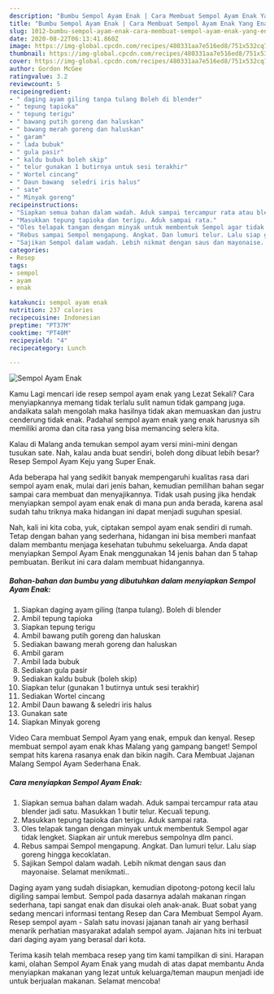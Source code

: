 ```yaml
---
description: "Bumbu Sempol Ayam Enak | Cara Membuat Sempol Ayam Enak Yang Enak dan Simpel"
title: "Bumbu Sempol Ayam Enak | Cara Membuat Sempol Ayam Enak Yang Enak dan Simpel"
slug: 1012-bumbu-sempol-ayam-enak-cara-membuat-sempol-ayam-enak-yang-enak-dan-simpel
date: 2020-08-22T06:13:41.860Z
image: https://img-global.cpcdn.com/recipes/480331aa7e516ed8/751x532cq70/sempol-ayam-enak-foto-resep-utama.jpg
thumbnail: https://img-global.cpcdn.com/recipes/480331aa7e516ed8/751x532cq70/sempol-ayam-enak-foto-resep-utama.jpg
cover: https://img-global.cpcdn.com/recipes/480331aa7e516ed8/751x532cq70/sempol-ayam-enak-foto-resep-utama.jpg
author: Gordon McGee
ratingvalue: 3.2
reviewcount: 5
recipeingredient:
- " daging ayam giling tanpa tulang Boleh di blender"
- " tepung tapioka"
- " tepung terigu"
- " bawang putih goreng dan haluskan"
- " bawang merah goreng dan haluskan"
- " garam"
- " lada bubuk"
- " gula pasir"
- " kaldu bubuk boleh skip"
- " telur gunakan 1 butirnya untuk sesi terakhir"
- " Wortel cincang"
- " Daun bawang  seledri iris halus"
- " sate"
- " Minyak goreng"
recipeinstructions:
- "Siapkan semua bahan dalam wadah. Aduk sampai tercampur rata atau blender jadi satu. Masukkan 1 butir telur. Kecuali tepung."
- "Masukkan tepung tapioka dan terigu. Aduk sampai rata."
- "Oles telapak tangan dengan minyak untuk membentuk Sempol agar tidak lengket. Siapkan air untuk merebus sempolnya dlm panci."
- "Rebus sampai Sempol mengapung. Angkat. Dan lumuri telur. Lalu siap goreng hingga kecoklatan."
- "Sajikan Sempol dalam wadah. Lebih nikmat dengan saus dan mayonaise. Selamat menikmati.."
categories:
- Resep
tags:
- sempol
- ayam
- enak

katakunci: sempol ayam enak 
nutrition: 237 calories
recipecuisine: Indonesian
preptime: "PT37M"
cooktime: "PT40M"
recipeyield: "4"
recipecategory: Lunch

---
```



![Sempol Ayam Enak](https://img-global.cpcdn.com/recipes/480331aa7e516ed8/751x532cq70/sempol-ayam-enak-foto-resep-utama.jpg)

Kamu Lagi mencari ide resep sempol ayam enak yang Lezat Sekali? Cara menyiapkannya memang tidak terlalu sulit namun tidak gampang juga. andaikata salah mengolah maka hasilnya tidak akan memuaskan dan justru cenderung tidak enak. Padahal sempol ayam enak yang enak harusnya sih memiliki aroma dan cita rasa yang bisa memancing selera kita.

Kalau di Malang anda temukan sempol ayam versi mini-mini dengan tusukan sate. Nah, kalau anda buat sendiri, boleh dong dibuat lebih besar? Resep Sempol Ayam Keju yang Super Enak.

Ada beberapa hal yang sedikit banyak mempengaruhi kualitas rasa dari sempol ayam enak, mulai dari jenis bahan, kemudian pemilihan bahan segar sampai cara membuat dan menyajikannya. Tidak usah pusing jika hendak menyiapkan sempol ayam enak enak di mana pun anda berada, karena asal sudah tahu triknya maka hidangan ini dapat menjadi suguhan spesial.


Nah, kali ini kita coba, yuk, ciptakan sempol ayam enak sendiri di rumah. Tetap dengan bahan yang sederhana, hidangan ini bisa memberi manfaat dalam membantu menjaga kesehatan tubuhmu sekeluarga. Anda dapat menyiapkan Sempol Ayam Enak menggunakan 14 jenis bahan dan 5 tahap pembuatan. Berikut ini cara dalam membuat hidangannya.

<!--inarticleads1-->

##### Bahan-bahan dan bumbu yang dibutuhkan dalam menyiapkan Sempol Ayam Enak:

1. Siapkan  daging ayam giling (tanpa tulang). Boleh di blender
1. Ambil  tepung tapioka
1. Siapkan  tepung terigu
1. Ambil  bawang putih goreng dan haluskan
1. Sediakan  bawang merah goreng dan haluskan
1. Ambil  garam
1. Ambil  lada bubuk
1. Sediakan  gula pasir
1. Sediakan  kaldu bubuk (boleh skip)
1. Siapkan  telur (gunakan 1 butirnya untuk sesi terakhir)
1. Sediakan  Wortel cincang
1. Ambil  Daun bawang &amp; seledri iris halus
1. Gunakan  sate
1. Siapkan  Minyak goreng


Video Cara membuat Sempol Ayam yang enak, empuk dan kenyal. Resep membuat sempol ayam enak khas Malang yang gampang banget! Sempol sempat hits karena rasanya enak dan bikin nagih. Cara Membuat Jajanan Malang Sempol Ayam Sederhana Enak. 

<!--inarticleads2-->

##### Cara menyiapkan Sempol Ayam Enak:

1. Siapkan semua bahan dalam wadah. Aduk sampai tercampur rata atau blender jadi satu. Masukkan 1 butir telur. Kecuali tepung.
1. Masukkan tepung tapioka dan terigu. Aduk sampai rata.
1. Oles telapak tangan dengan minyak untuk membentuk Sempol agar tidak lengket. Siapkan air untuk merebus sempolnya dlm panci.
1. Rebus sampai Sempol mengapung. Angkat. Dan lumuri telur. Lalu siap goreng hingga kecoklatan.
1. Sajikan Sempol dalam wadah. Lebih nikmat dengan saus dan mayonaise. Selamat menikmati..


Daging ayam yang sudah disiapkan, kemudian dipotong-potong kecil lalu digiling sampai lembut. Sempol pada dasarnya adalah makanan ringan sederhana, tapi sangat enak dan disukai oleh anak-anak. Buat sobat yang sedang mencari informasi tentang Resep dan Cara Membuat Sempol Ayam. Resep sempol ayam - Salah satu inovasi jajanan tanah air yang berhasil menarik perhatian masyarakat adalah sempol ayam. Jajanan hits ini terbuat dari daging ayam yang berasal dari kota. 

Terima kasih telah membaca resep yang tim kami tampilkan di sini. Harapan kami, olahan Sempol Ayam Enak yang mudah di atas dapat membantu Anda menyiapkan makanan yang lezat untuk keluarga/teman maupun menjadi ide untuk berjualan makanan. Selamat mencoba!
